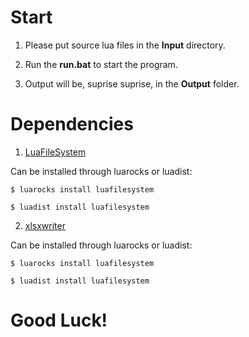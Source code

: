 # Start

1. Please put source lua files in the **Input** directory.

2. Run the **run.bat** to start the program.

3. Output will be, suprise suprise, in the **Output** folder.

# Dependencies

1. [LuaFileSystem](https://keplerproject.github.io/luafilesystem/)

Can be installed through luarocks or luadist:

``` 
$ luarocks install luafilesystem
```

```
$ luadist install luafilesystem
```


2. [xlsxwriter](https://github.com/jmcnamara/xlsxwriter.lua)

Can be installed through luarocks or luadist:

``` 
$ luarocks install luafilesystem
```

``` 
$ luadist install luafilesystem
```


# Good Luck!
